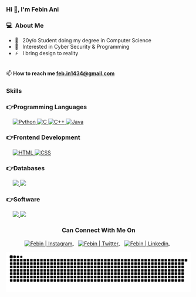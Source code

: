 ### Hi 👋, I'm Febin Ani

### 💻 &nbsp;About Me 

- 🔮 &nbsp; 20y/o Student doing my degree in Computer Science
- 🚩 &nbsp; Interested in Cyber Security & Programming 
- ⚡ &nbsp; I bring design to reality

<br>📫 **How to reach me feb.in1434@gmail.com**



### **Skills**
### 👉Programming Languages

<p align="left">
    &emsp;
    <a href="https://www.python.org" target="_blank">
        <img alt="Python" src="https://img.shields.io/badge/python-3670A0?style=for-the-badge&logo=python&logoColor=white">
    </a>
    <a href="https://www.cprogramming.com/" target="_blank"> 
        <img alt="C" src=https://img.shields.io/badge/c-%2300599C.svg?style=for-the-badge&logo=c&logoColor=white>
    </a> 
    <a href="https://www.w3schools.com/cpp/" target="_blank"> 
        <img alt="C++" src="https://img.shields.io/badge/c++-%2300599C.svg?style=for-the-badge&logo=c%2B%2B&logoColor=white">
    </a> 
    <a href="https://www.java.com" target="_blank"> 
        <img alt="Java" src="https://img.shields.io/badge/java-%23ED8B00.svg?style=for-the-badge&logo=java&logoColor=white">
    </a>
</p>

### 👉Frontend Development
<p align="left"> 
    &emsp; 
    <a href="https://www.w3.org/html/" target="_blank"> 
        <img alt="HTML" src="https://img.shields.io/badge/html5-%23E34F26.svg?style=for-the-badge&logo=html5&logoColor=white">
    </a>   
    <a href="https://www.w3schools.com/css/" target="_blank">
        <img alt="CSS" src="https://img.shields.io/badge/css3-%231572B6.svg?style=for-the-badge&logo=css3&logoColor=white">
    </a>
</p>

### 👉Databases

<p align="left">
    &emsp;
    <a href="https://www.mysql.com/" target="_blank"> 
        <img src="https://img.shields.io/badge/mysql-%2300f.svg?style=for-the-badge&logo=mysql&logoColor=white"> 
    </a>
    <a href="https://www.sqlite.org/" target="_blank"> 
        <img src="https://img.shields.io/badge/sqlite-%2307405e.svg?style=for-the-badge&logo=sqlite&logoColor=white"> 
    </a>
</p>

### 👉Software
<p align="left">
    &emsp;
    <a href="https://www.adobe.com/products/photoshop.html" target="_blank"> 
        <img src="https://img.shields.io/badge/adobe%20photoshop-%2331A8FF.svg?style=for-the-badge&logo=adobe%20photoshop&logoColor=white"> 
    </a>
    <a href="https://www.blender.org/" target="_blank"> 
        <img src="https://img.shields.io/badge/blender-%23F5792A.svg?style=for-the-badge&logo=blender&logoColor=white">
    </a>
</p>


<div align="center">
  <h3><b>Can Connect With Me On</b></h3>
</div>
<p align="center">
<a href="https://www.instagram.com/feb.1n" target="_blank">
  <img align="center" alt="Febin | Instagram" width="24px" src="https://raw.githubusercontent.com/rahuldkjain/github-profile-readme-generator/master/src/images/icons/Social/instagram.svg" />
</a> &nbsp;&nbsp;
<a href="https://twitter.com/174pov" target="_blank">
  <img align="center" alt="Febin | Twitter" width="26px" src="https://raw.githubusercontent.com/rahuldkjain/github-profile-readme-generator/master/src/images/icons/Social/twitter.svg" />
</a> &nbsp;&nbsp;
<a href="https://linkedin.com/in/febin022" target="_blank">
  <img align="center" alt="Febin | Linkedin" width="24px" src="https://raw.githubusercontent.com/rahuldkjain/github-profile-readme-generator/master/src/images/icons/Social/linked-in-alt.svg" />
</a> &nbsp;&nbsp;
<p>


<p align="center">
      <img src="https://github.com/febin-ani/febin-ani/blob/main/assets/github-contribution-grid-snake.svg" alt="snake">
</p>

